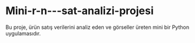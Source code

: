 # Mini-r-n---sat-analizi-projesi
Bu proje, ürün satış verilerini analiz eden ve görseller üreten mini bir Python uygulamasıdır.
